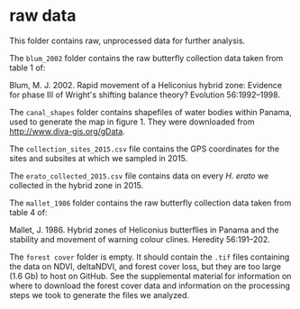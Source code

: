 # raw data

This folder contains raw, unprocessed data for further analysis.

The `blum_2002` folder contains the raw butterfly collection data taken from table 1 of:

Blum, M. J. 2002. Rapid movement of a Heliconius hybrid zone: Evidence for phase III of Wright's shifting balance theory? Evolution 56:1992–1998.

The `canal_shapes` folder contains shapefiles of water bodies within Panama, used to generate the map in figure 1. They were downloaded from http://www.diva-gis.org/gData.

The `collection_sites_2015.csv` file contains the GPS coordinates for the sites and subsites at which we sampled in 2015.

The `erato_collected_2015.csv` file contains data on every *H. erato* we collected in the hybrid zone in 2015.

The `mallet_1986` folder contains the raw butterfly collection data taken from table 4 of:

Mallet, J. 1986. Hybrid zones of Heliconius butterflies in Panama and the stability and movement of warning colour clines. Heredity 56:191–202.

The `forest cover` folder is empty. It should contain the `.tif` files containing the data on NDVI, deltaNDVI, and forest cover loss, but they are too large (1.6 Gb) to host on GitHub. See the supplemental material for information on where to download the forest cover data and information on the processing steps we took to generate the files we analyzed. 
